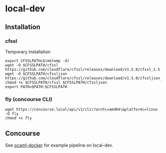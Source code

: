 # local-dev

## Installation

### cfssl

Temporary installation

```shell
export CFSSLPATH=$(mktemp -d)
wget -O $CFSSLPATH/cfssl https://github.com/cloudflare/cfssl/releases/download/v1.5.0/cfssl_1.5.0_linux_amd64
wget -O $CFSSLPATH/cfssljson https://github.com/cloudflare/cfssl/releases/download/v1.5.0/cfssljson_1.5.0_linux_amd64
chmod +x $CFSSLPATH/cfssl $CFSSLPATH/cfssljson
export PATH=$PATH:$CFSSLPATH
```

### fly (concourse CLI)

```shell
wget https://concourse.local/api/v1/cli\?arch\=amd64\&platform\=linux -O fly
chmod +x fly
```

## Concourse

See [ocaml-docker](https://github.com/crackcomm/ocaml-docker) for example pipeline on local-dev.
